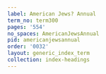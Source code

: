 ```yaml
---
label: American Jews? Annual
term_no: term300
pages: '554'
no_spaces: AmericanJewsAnnual
pid: americanjewsannual
order: '0032'
layout: generic_index_term
collection: index-headings
---
```

